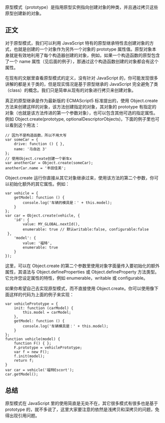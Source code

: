 原型模式（prototype）是指用原型实例指向创建对象的种类，并且通过拷贝这些原型创建新的对象。

## 正文

对于原型模式，我们可以利用 JavaScript 特有的原型继承特性去创建对象的方式，也就是创建的一个对象作为另外一个对象的 prototype 属性值。原型对象本身就是有效地利用了每个构造器创建的对象，例如，如果一个构造函数的原型包含了一个 name 属性（见后面的例子），那通过这个构造函数创建的对象都会有这个属性。

在现有的文献里查看原型模式的定义，没有针对 JavaScript 的，你可能发现很多讲解的都是关于类的，但是现实情况是基于原型继承的 JavaScript 完全避免了类（class）的概念。我们只是简单从现有的对象进行拷贝来创建对象。

真正的原型继承是作为最新版的 ECMAScript5 标准提出的，使用 Object.create 方法来创建这样的对象，该方法创建指定的对象，其对象的 prototype 有指定的对象（也就是该方法传进的第一个参数对象），也可以包含其他可选的指定属性。例如 Object.create(prototype, optionalDescriptorObjects)，下面的例子里也可以看到这个用法：

```
// 因为不是构造函数，所以不用大写
var someCar = {
    drive: function () { },
    name: '马自达 3'
};
// 使用Object.create创建一个新车x
var anotherCar = Object.create(someCar);
anotherCar.name = '丰田佳美';
```

Object.create 运行你直接从其它对象继承过来，使用该方法的第二个参数，你可以初始化额外的其它属性。例如：

```
var vehicle = {
    getModel: function () {
        console.log('车辆的模具是：' + this.model);
    }
};
var car = Object.create(vehicle, {
    'id': {
        value: MY_GLOBAL.nextId(),
        enumerable: true // 默认writable:false, configurable:false
 },
    'model': {
        value: '福特',
        enumerable: true
    }
});
```

这里，可以在 Object.create 的第二个参数里使用对象字面量传入要初始化的额外属性，其语法与 Object.defineProperties 或 Object.defineProperty 方法类型。它允许您设定属性的特性，例如 enumerable，writable 或 configurable。

如果你希望自己去实现原型模式，而不直接使用 Object.create。你可以使用像下面这样的代码为上面的例子来实现：

```
var vehiclePrototype = {
    init: function (carModel) {
        this.model = carModel;
    },
    getModel: function () {
        console.log('车辆模具是：' + this.model);
    }
};
function vehicle(model) {
    function F() { };
    F.prototype = vehiclePrototype;
    var f = new F();
    f.init(model);
    return f;
}
var car = vehicle('福特Escort');
car.getModel();
```

## 总结

原型模式在 JavaScript 里的使用简直是无处不在，其它很多模式有很多也是基于 prototype 的，就不多说了，这里大家要注意的依然是浅拷贝和深拷贝的问题，免得出现引用问题。